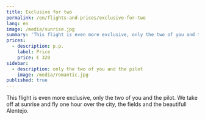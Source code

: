 ```yaml
---
title: Exclusive for two
permalink: /en/flights-and-prices/exclusive-for-two
lang: en
image: /media/sunrise.jpg
summary: 'This flight is even more exclusive, only the two of you and the pilot!'
prices:
  - description: p.p.
    label: Price
    price: € 320
sidebar:
  - description: only the two of you and the pilot
    image: /media/romantic.jpg
published: true
---
```


This flight is even more exclusive, only the two of you and the pilot. We take off at sunrise and fly one hour over the city, the fields and the beautifull Alentejo.



